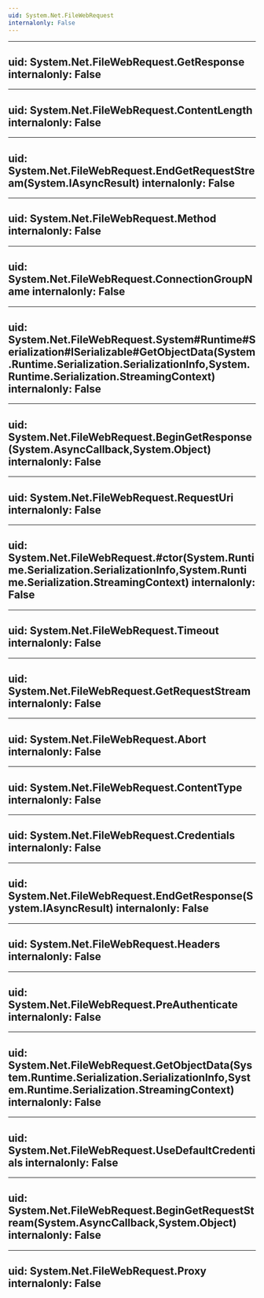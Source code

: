 ```yaml
---
uid: System.Net.FileWebRequest
internalonly: False
---
```


---
uid: System.Net.FileWebRequest.GetResponse
internalonly: False
---

---
uid: System.Net.FileWebRequest.ContentLength
internalonly: False
---

---
uid: System.Net.FileWebRequest.EndGetRequestStream(System.IAsyncResult)
internalonly: False
---

---
uid: System.Net.FileWebRequest.Method
internalonly: False
---

---
uid: System.Net.FileWebRequest.ConnectionGroupName
internalonly: False
---

---
uid: System.Net.FileWebRequest.System#Runtime#Serialization#ISerializable#GetObjectData(System.Runtime.Serialization.SerializationInfo,System.Runtime.Serialization.StreamingContext)
internalonly: False
---

---
uid: System.Net.FileWebRequest.BeginGetResponse(System.AsyncCallback,System.Object)
internalonly: False
---

---
uid: System.Net.FileWebRequest.RequestUri
internalonly: False
---

---
uid: System.Net.FileWebRequest.#ctor(System.Runtime.Serialization.SerializationInfo,System.Runtime.Serialization.StreamingContext)
internalonly: False
---

---
uid: System.Net.FileWebRequest.Timeout
internalonly: False
---

---
uid: System.Net.FileWebRequest.GetRequestStream
internalonly: False
---

---
uid: System.Net.FileWebRequest.Abort
internalonly: False
---

---
uid: System.Net.FileWebRequest.ContentType
internalonly: False
---

---
uid: System.Net.FileWebRequest.Credentials
internalonly: False
---

---
uid: System.Net.FileWebRequest.EndGetResponse(System.IAsyncResult)
internalonly: False
---

---
uid: System.Net.FileWebRequest.Headers
internalonly: False
---

---
uid: System.Net.FileWebRequest.PreAuthenticate
internalonly: False
---

---
uid: System.Net.FileWebRequest.GetObjectData(System.Runtime.Serialization.SerializationInfo,System.Runtime.Serialization.StreamingContext)
internalonly: False
---

---
uid: System.Net.FileWebRequest.UseDefaultCredentials
internalonly: False
---

---
uid: System.Net.FileWebRequest.BeginGetRequestStream(System.AsyncCallback,System.Object)
internalonly: False
---

---
uid: System.Net.FileWebRequest.Proxy
internalonly: False
---

